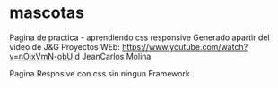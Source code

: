 # mascotas
Pagina de practica - aprendiendo  css responsive 
Generado apartir del video de J&G Proyectos WEb: https://www.youtube.com/watch?v=nOjxVmN-obU  d JeanCarlos Molina 

Pagina Resposive con css sin ningun Framework .

